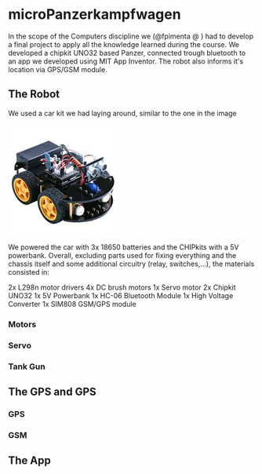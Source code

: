 # microPanzerkampfwagen

In the scope of the Computers discipline we (@fpimenta @ ) had to develop a final project to apply all the knowledge learned during the course. We developed a chipkit UNO32 based Panzer, connected trough bluetooth to an app we developed using MIT App Inventor. The robot also informs it's location via GPS/GSM module.

## The Robot
We used a car kit we had laying around, similar to the one in the image

![car kit](/images/robot_car_kit.jpeg)

We powered the car with 3x 18650 batteries and the CHIPkits with a 5V powerbank. Overall, excluding parts used for fixing everything and the chassis itself and some additional circuitry (relay, switches,...), the materials consisted in:

2x L298n motor drivers
4x DC brush motors
1x Servo motor
2x Chipkit UNO32
1x 5V Powerbank
1x HC-06 Bluetooth Module
1x High Voltage Converter
1x SIM808 GSM/GPS module

### Motors

### Servo

### Tank Gun

## The GPS and GPS

### GPS

### GSM


## The App
